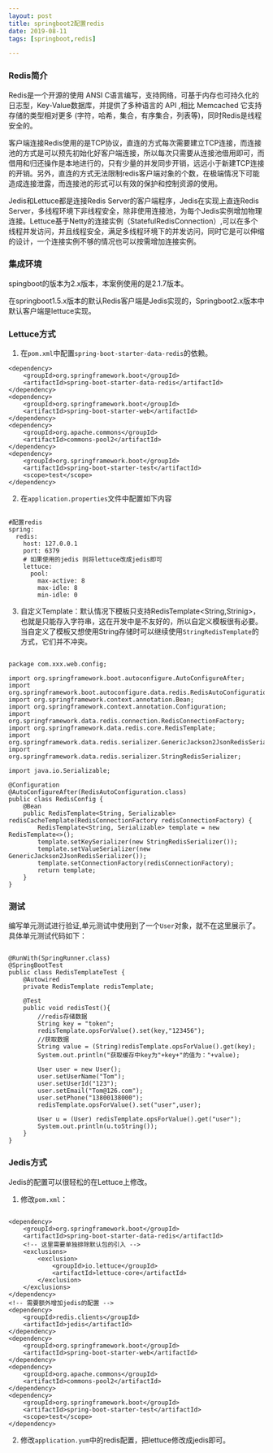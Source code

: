 ```yaml
---
layout: post  
title: springboot2配置redis
date: 2019-08-11
tags: [springboot,redis]

--- 
```


### Redis简介

Redis是一个开源的使用 ANSI C语言编写，支持网络，可基于内存也可持久化的日志型，Key-Value数据库，并提供了多种语言的 API ,相比 Memcached 它支持存储的类型相对更多 (字符，哈希，集合，有序集合，列表等)，同时Redis是线程安全的。

客户端连接Redis使用的是TCP协议，直连的方式每次需要建立TCP连接，而连接池的方式是可以预先初始化好客户端连接，所以每次只需要从连接池借用即可，而借用和归还操作是本地进行的，只有少量的并发同步开销，远远小于新建TCP连接的开销。另外，直连的方式无法限制redis客户端对象的个数，在极端情况下可能造成连接泄露，而连接池的形式可以有效的保护和控制资源的使用。

Jedis和Lettuce都是连接Redis Server的客户端程序，Jedis在实现上直连Redis Server，多线程环境下非线程安全，除非使用连接池，为每个Jedis实例增加物理连接。Lettuce基于Netty的连接实例（StatefulRedisConnection）,可以在多个线程并发访问，并且线程安全，满足多线程环境下的并发访问，同时它是可以伸缩的设计，一个连接实例不够的情况也可以按需增加连接实例。

### 集成环境

spingboot的版本为2.x版本，本案例使用的是2.1.7版本。

在springboot1.5.x版本的默认Redis客户端是Jedis实现的，Springboot2.x版本中默认客户端是lettuce实现。

### Lettuce方式

1. 在`pom.xml`中配置`spring-boot-starter-data-redis`的依赖。

```
<dependency>
    <groupId>org.springframework.boot</groupId>
    <artifactId>spring-boot-starter-data-redis</artifactId>
</dependency>
<dependency>
    <groupId>org.springframework.boot</groupId>
    <artifactId>spring-boot-starter-web</artifactId>
</dependency>
<dependency>
    <groupId>org.apache.commons</groupId>
    <artifactId>commons-pool2</artifactId>
</dependency>
<dependency>
    <groupId>org.springframework.boot</groupId>
    <artifactId>spring-boot-starter-test</artifactId>
    <scope>test</scope>
</dependency>

```

2. 在`application.properties`文件中配置如下内容

```

#配置redis
spring:
  redis:
    host: 127.0.0.1
    port: 6379
    # 如果使用的jedis 则将lettuce改成jedis即可
    lettuce:
      pool:
        max-active: 8
        max-idle: 8
        min-idle: 0

```

3. 自定义Template：默认情况下模板只支持RedisTemplate<String,Strinig>，也就是只能存入字符串，这在开发中是不友好的，所以自定义模板很有必要。当自定义了模板又想使用String存储时可以继续使用`StringRedisTemplate`的方式，它们并不冲突。


```

package com.xxx.web.config;

import org.springframework.boot.autoconfigure.AutoConfigureAfter;
import org.springframework.boot.autoconfigure.data.redis.RedisAutoConfiguration;
import org.springframework.context.annotation.Bean;
import org.springframework.context.annotation.Configuration;
import org.springframework.data.redis.connection.RedisConnectionFactory;
import org.springframework.data.redis.core.RedisTemplate;
import org.springframework.data.redis.serializer.GenericJackson2JsonRedisSerializer;
import org.springframework.data.redis.serializer.StringRedisSerializer;

import java.io.Serializable;

@Configuration
@AutoConfigureAfter(RedisAutoConfiguration.class)
public class RedisConfig {
    @Bean
    public RedisTemplate<String, Serializable> redisCacheTemplate(RedisConnectionFactory redisConnectionFactory) {
        RedisTemplate<String, Serializable> template = new RedisTemplate<>();
        template.setKeySerializer(new StringRedisSerializer());
        template.setValueSerializer(new GenericJackson2JsonRedisSerializer());
        template.setConnectionFactory(redisConnectionFactory);
        return template;
    }
}

```

### 测试

编写单元测试进行验证,单元测试中使用到了一个`User`对象，就不在这里展示了。
具体单元测试代码如下：

```

@RunWith(SpringRunner.class)
@SpringBootTest
public class RedisTemplateTest {
    @Autowired
    private RedisTemplate redisTemplate;

    @Test
    public void redisTest(){
        //redis存储数据
        String key = "token";
        redisTemplate.opsForValue().set(key,"123456");
        //获取数据
        String value = (String)redisTemplate.opsForValue().get(key);
        System.out.println("获取缓存中key为"+key+"的值为："+value);

        User user = new User();
        user.setUserName("Tom");
        user.setUserId("123");
        user.setEmail("Tom@126.com");
        user.setPhone("13800138000");
        redisTemplate.opsForValue().set("user",user);

        User u = (User) redisTemplate.opsForValue().get("user");
        System.out.println(u.toString());
    }
}

```

### Jedis方式

Jedis的配置可以很轻松的在Lettuce上修改。

1. 修改`pom.xml`：

```

<dependency>
    <groupId>org.springframework.boot</groupId>
    <artifactId>spring-boot-starter-data-redis</artifactId>
    <!-- 这里需要单独排除默认包的引入 -->
    <exclusions>
        <exclusion>
            <groupId>io.lettuce</groupId>
            <artifactId>lettuce-core</artifactId>
        </exclusion>
    </exclusions>
</dependency>
<!-- 需要额外增加jedis的配置 -->
<dependency>
    <groupId>redis.clients</groupId>
    <artifactId>jedis</artifactId>
</dependency>
<dependency>
    <groupId>org.springframework.boot</groupId>
    <artifactId>spring-boot-starter-web</artifactId>
</dependency>
<dependency>
    <groupId>org.apache.commons</groupId>
    <artifactId>commons-pool2</artifactId>
</dependency>
<dependency>
    <groupId>org.springframework.boot</groupId>
    <artifactId>spring-boot-starter-test</artifactId>
    <scope>test</scope>
</dependency>

```

2. 修改`application.yum`中的redis配置，把lettuce修改成jedis即可。